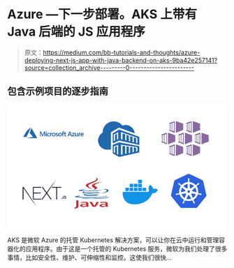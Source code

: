 # Azure —下一步部署。AKS 上带有 Java 后端的 JS 应用程序

> 原文：<https://medium.com/bb-tutorials-and-thoughts/azure-deploying-next-js-app-with-java-backend-on-aks-9ba42e257141?source=collection_archive---------0----------------------->

## 包含示例项目的逐步指南

![](img/5066bf968a877af844fafab9549a4290.png)

AKS 是微软 Azure 的托管 Kubernetes 解决方案，可以让你在云中运行和管理容器化的应用程序。由于这是一个托管的 Kubernetes 服务，微软为我们处理了很多事情，比如安全性、维护、可伸缩性和监控。这使我们很快…